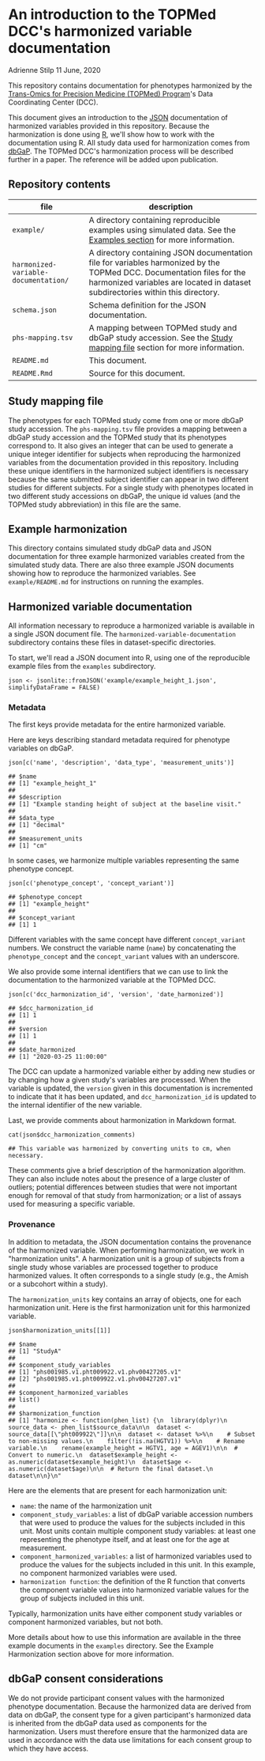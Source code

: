 An introduction to the TOPMed DCC's harmonized variable documentation
================
Adrienne Stilp
11 June, 2020

This repository contains documentation for phenotypes harmonized by the [Trans-Omics for Precision Medicine (TOPMed) Program](https://www.nhlbiwgs.org/)'s Data Coordinating Center (DCC).

This document gives an introduction to the [JSON](https://www.json.org/) documentation of harmonized variables provided in this repository. Because the harmonization is done using [R](https://www.r-project.org/), we'll show how to work with the documentation using R. All study data used for harmonization comes from [dbGaP](https://www.ncbi.nlm.nih.gov/gap/). The TOPMed DCC's harmonization process will be described further in a paper. The reference will be added upon publication.

Repository contents
-------------------

|file|description|
|----|-----------|
|`example/`|A directory containing reproducible examples using simulated data. See the [Examples section](#examples) for more information.|
|`harmonized-variable-documentation/`|A directory containing JSON documentation file for variables harmonized by the TOPMed DCC. Documentation files for the harmonized variables are located in dataset subdirectories within this directory.|
|`schema.json`|Schema definition for the JSON documentation.|
|`phs-mapping.tsv`|A mapping between TOPMed study and dbGaP study accession. See the [Study mapping file](#study-mapping-file) section for more information.|
|`README.md`|This document.|
|`README.Rmd`|Source for this document.|

Study mapping file
------------------

The phenotypes for each TOPMed study come from one or more dbGaP study accession. The `phs-mapping.tsv` file provides a mapping between a dbGaP study accession and the TOPMed study that its phenotypes correspond to. It also gives an integer that can be used to generate a unique integer identifier for subjects when reproducing the harmonized variables from the documentation provided in this repository. Including these unique identifiers in the harmonized subject identifiers is necessary because the same submitted subject identifier can appear in two different studies for different subjects. For a single study with phenotypes located in two different study accessions on dbGaP, the unique id values (and the TOPMed study abbreviation) in this file are the same.

Example harmonization
---------------------

This directory contains simulated study dbGaP data and JSON documentation for three example harmonized variables created from the simulated study data. There are also three example JSON documents showing how to reproduce the harmonized variables. See `example/README.md` for instructions on running the examples.

Harmonized variable documentation
---------------------------------

All information necessary to reproduce a harmonized variable is available in a single JSON document file. The `harmonized-variable-documentation` subdirectory contains these files in dataset-specific directories.

To start, we'll read a JSON document into R, using one of the reproducible example files from the `examples` subdirectory.

``` {.r}
json <- jsonlite::fromJSON('example/example_height_1.json', simplifyDataFrame = FALSE)
```

### Metadata

The first keys provide metadata for the entire harmonized variable.

Here are keys describing standard metadata required for phenotype variables on dbGaP.

``` {.r}
json[c('name', 'description', 'data_type', 'measurement_units')]
```

    ## $name
    ## [1] "example_height_1"
    ## 
    ## $description
    ## [1] "Example standing height of subject at the baseline visit."
    ## 
    ## $data_type
    ## [1] "decimal"
    ## 
    ## $measurement_units
    ## [1] "cm"

In some cases, we harmonize multiple variables representing the same phenotype concept.

``` {.r}
json[c('phenotype_concept', 'concept_variant')]
```

    ## $phenotype_concept
    ## [1] "example_height"
    ## 
    ## $concept_variant
    ## [1] 1

Different variables with the same concept have different `concept_variant` numbers. We construct the variable name (`name`) by concatenating the `phenotype_concept` and the `concept_variant` values with an underscore.

We also provide some internal identifiers that we can use to link the documentation to the harmonized variable at the TOPMed DCC.

``` {.r}
json[c('dcc_harmonization_id', 'version', 'date_harmonized')]
```

    ## $dcc_harmonization_id
    ## [1] 1
    ## 
    ## $version
    ## [1] 1
    ## 
    ## $date_harmonized
    ## [1] "2020-03-25 11:00:00"

The DCC can update a harmonized variable either by adding new studies or by changing how a given study's variables are processed. When the variable is updated, the `version` given in this documentation is incremented to indicate that it has been updated, and `dcc_harmonization_id` is updated to the internal identifier of the new variable.

Last, we provide comments about harmonization in Markdown format.

``` {.r}
cat(json$dcc_harmonization_comments)
```

    ## This variable was harmonized by converting units to cm, when necessary.

These comments give a brief description of the harmonization algorithm. They can also include notes about the presence of a large cluster of outliers; potential differences between studies that were not important enough for removal of that study from harmonization; or a list of assays used for measuring a specific variable.

### Provenance

In addition to metadata, the JSON documentation contains the provenance of the harmonized variable. When performing harmonization, we work in "harmonization units". A harmonization unit is a group of subjects from a single study whose variables are processed together to produce harmonized values. It often corresponds to a single study (e.g., the Amish or a subcohort within a study).

The `harmonization_units` key contains an array of objects, one for each harmonization unit. Here is the first harmonization unit for this harmonized variable.

``` {.r}
json$harmonization_units[[1]]
```

    ## $name
    ## [1] "StudyA"
    ## 
    ## $component_study_variables
    ## [1] "phs001985.v1.pht009922.v1.phv00427205.v1"
    ## [2] "phs001985.v1.pht009922.v1.phv00427207.v1"
    ## 
    ## $component_harmonized_variables
    ## list()
    ## 
    ## $harmonization_function
    ## [1] "harmonize <- function(phen_list) {\n  library(dplyr)\n  source_data <- phen_list$source_data\n\n  dataset <- source_data[[\"pht009922\"]]\n\n  dataset <- dataset %>%\n    # Subset to non-missing values.\n    filter(!is.na(HGTV1)) %>%\n    # Rename variable.\n    rename(example_height = HGTV1, age = AGEV1)\n\n  # Convert to numeric.\n  dataset$example_height <- as.numeric(dataset$example_height)\n  dataset$age <- as.numeric(dataset$age)\n\n  # Return the final dataset.\n  dataset\n\n}\n"

Here are the elements that are present for each harmonization unit:

-   `name`: the name of the harmonization unit
-   `component_study_variables`: a list of dbGaP variable accession numbers that were used to produce the values for the subjects included in this unit. Most units contain multiple component study variables: at least one representing the phenotype itself, and at least one for the age at measurement.
-   `component_harmonized_variables`: a list of harmonized variables used to produce the values for the subjects included in this unit. In this example, no component harmonized variables were used.
-   `harmonization function`: the definition of the R function that converts the component variable values into harmonized variable values for the group of subjects included in this unit.

Typically, harmonization units have either component study variables or component harmonized variables, but not both.

More details about how to use this information are available in the three example documents in the `examples` directory. See the Example Harmonization section above for more information.

dbGaP consent considerations
----------------------------

We do not provide participant consent values with the harmonized phenotype documentation. Because the harmonized data are derived from data on dbGaP, the consent type for a given participant's harmonized data is inherited from the dbGaP data used as components for the harmonization. Users must therefore ensure that the harmonized data are used in accordance with the data use limitations for each consent group to which they have access.
